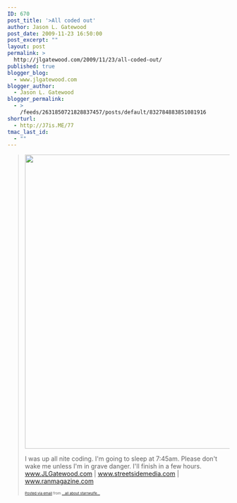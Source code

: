 ```yaml
---
ID: 670
post_title: '>All coded out'
author: Jason L. Gatewood
post_date: 2009-11-23 16:50:00
post_excerpt: ""
layout: post
permalink: >
  http://jlgatewood.com/2009/11/23/all-coded-out/
published: true
blogger_blog:
  - www.jlgatewood.com
blogger_author:
  - Jason L. Gatewood
blogger_permalink:
  - >
    /feeds/2631850721828837457/posts/default/832784883851081916
shorturl:
  - http://J7is.ME/77
tmac_last_id:
  - ""
---
```

><a href="http://posterous.com/getfile/files.posterous.com/starrwulfe/mt4hkIMJaUCCwnQ5qg9F6DElW3PbCUxrXBqIiSF4jxXoju9469n5t3k8NOMZ/photo.jpg"><img src="http://posterous.com/getfile/files.posterous.com/starrwulfe/3QoSOGOKMzztytI8s9RcvX7QjnIxQvf3fUSSKkoVKZnbwS6u3KbWLtXMAdoK/photo.jpg.scaled.500.jpg" width="500" height="667" /></a> <p>I was up all nite coding. I'm going to sleep at 7:45am. Please don't wake me unless I'm in grave danger. I'll finish in a few hours. <br /><a href="http://www.jlgatewood.com">www.JLGatewood.com</a> | <a href="http://www.streetsidemedia.com">www.streetsidemedia.com</a> | <a href="http://www.ranmagazine.com">www.ranmagazine.com</a></p>      <p style="font-size: 8px;">  <a href="http://posterous.com">Posted via email</a>   from <a href="http://starrwulfe.posterous.com/all-coded-out">...all about starrwulfe...</a>  </p>